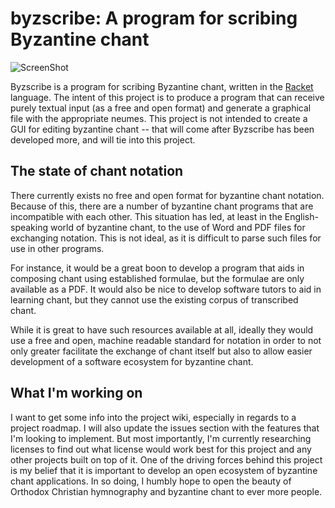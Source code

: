 # byzscribe: A program for scribing Byzantine chant

![ScreenShot](https://raw.github.com/muraiki/byzscribe/master/byzchant2.png)

Byzscribe is a program for scribing Byzantine chant, written in the [Racket](http://racket-lang.org) language. The intent of this project is to produce a program that can receive purely textual input (as a free and open format) and generate a graphical file with the appropriate neumes. This project is not intended to create a GUI for editing byzantine chant -- that will come after Byzscribe has been developed more, and will tie into this project.

## The state of chant notation

There currently exists no free and open format for byzantine chant notation. Because of this, there are a number of byzantine chant programs that are incompatible with each other. This situation has led, at least in the English-speaking world of byzantine chant, to the use of Word and PDF files for exchanging notation. This is not ideal, as it is difficult to parse such files for use in other programs.

For instance, it would be a great boon to develop a program that aids in composing chant using established formulae, but the formulae are only available as a PDF. It would also be nice to develop software tutors to aid in learning chant, but they cannot use the existing corpus of transcribed chant.

While it is great to have such resources available at all, ideally they would use a free and open, machine readable standard for notation in order to not only greater facilitate the exchange of chant itself but also to allow easier development of a software ecosystem for byzantine chant.

## What I'm working on

I want to get some info into the project wiki, especially in regards to a project roadmap. I will also update the issues section with the features that I'm looking to implement. But most importantly, I'm currently researching licenses to find out what license would work best for this project and any other projects built on top of it. One of the driving forces behind this project is my belief that it is important to develop an open ecosystem of byzantine chant applications. In so doing, I humbly hope to open the beauty of Orthodox Christian hymnography and byzantine chant to ever more people.